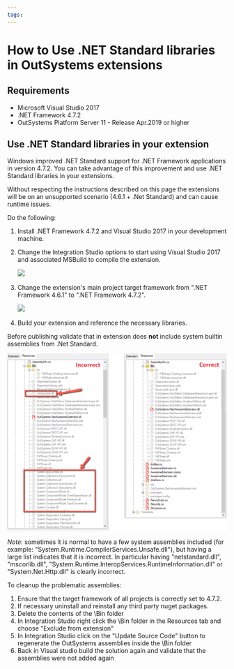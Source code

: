 ```yaml
---
tags: 
---
```


# How to Use .NET Standard libraries in OutSystems extensions

## Requirements

* Microsoft Visual Studio 2017
* .NET Framework 4.7.2
* OutSystems Platform Server 11 - Release Apr.2019 or higher

## Use .NET Standard libraries in your extension

Windows improved .NET Standard support for .NET Framework applications in version 4.7.2. You can take advantage of this improvement and use .NET Standard libraries in your extensions.

Without respecting the instructions described on this page the extensions will be on an unsupported scenario (4.6.1 + .Net Standard) and can cause runtime issues.

Do the following:

1. Install .NET Framework 4.7.2 and Visual Studio 2017 in your development machine.

1. Change the Integration Studio options to start using Visual Studio 2017 and associated MSBuild to compile the extension.

    ![](images/integration-studio-config.png)

1. Change the extension's main project target framework from ".NET Framework 4.6.1" to ".NET Framework 4.7.2".

    ![](images/project-target.png)

1. Build your extension and reference the necessary libraries.

Before publishing validate that in extension does **not** include system builtin assemblies from .Net Standard.

![](images/extension-resources.png)

*Note*: sometimes it is normal to have a few system assemblies included (for example: "System.Runtime.CompilerServices.Unsafe.dll"), but having a large list indicates that it is incorrect. In particular having "netstandard.dll", "mscorlib.dll", "System.Runtime.InteropServices.RuntimeInformation.dll" or "System.Net.Http.dll" is clearly incorrect.


To cleanup the problematic assemblies:
1. Ensure that the target framework of all projects is correctly set to 4.7.2.
1. If necessary uninstall and reinstall any third party nuget packages.
1. Delete the contents of the \Bin folder  
1. In Integration Studio right click the \Bin folder in the Resources tab and choose "Exclude from extension"
1. In Integration Studio click on the "Update Source Code" button to regenerate the OutSystems assemblies inside the \Bin folder
1. Back in Visual studio build the solution again and validate that the assemblies were not added again

